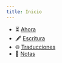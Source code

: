 ```yaml
---
title: Inicio
---
```


- ⏳ [Ahora](ahora)
- 🖋 [Escritura](escritura)
- 🌐 [Traducciones](trad)
- 📝 [Notas](https://notas.cristian.lat)